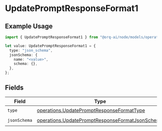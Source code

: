 # UpdatePromptResponseFormat1

## Example Usage

```typescript
import { UpdatePromptResponseFormat1 } from "@orq-ai/node/models/operations";

let value: UpdatePromptResponseFormat1 = {
  type: "json_schema",
  jsonSchema: {
    name: "<value>",
    schema: {},
  },
};
```

## Fields

| Field                                                                                                              | Type                                                                                                               | Required                                                                                                           | Description                                                                                                        |
| ------------------------------------------------------------------------------------------------------------------ | ------------------------------------------------------------------------------------------------------------------ | ------------------------------------------------------------------------------------------------------------------ | ------------------------------------------------------------------------------------------------------------------ |
| `type`                                                                                                             | [operations.UpdatePromptResponseFormatType](../../models/operations/updatepromptresponseformattype.md)             | :heavy_check_mark:                                                                                                 | N/A                                                                                                                |
| `jsonSchema`                                                                                                       | [operations.UpdatePromptResponseFormatJsonSchema](../../models/operations/updatepromptresponseformatjsonschema.md) | :heavy_check_mark:                                                                                                 | N/A                                                                                                                |